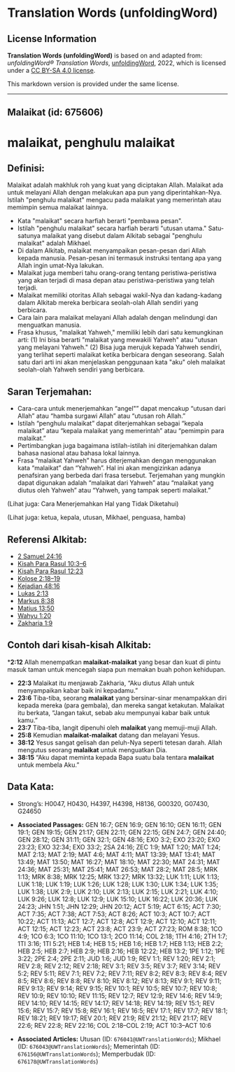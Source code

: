 # Translation Words (unfoldingWord)

## License Information

**Translation Words (unfoldingWord)** is based on and adapted from: _unfoldingWord® Translation Words_, [unfoldingWord](https://unfoldingword.org/utw), 2022, which is licensed under a [CC BY-SA 4.0 license](https://creativecommons.org/licenses/by-sa/4.0/legalcode.en).

This markdown version is provided under the same license.



--------------------------------

## Malaikat (id: 675606)

malaikat, penghulu malaikat
===========================

Definisi:
---------

Malaikat adalah makhluk roh yang kuat yang diciptakan Allah. Malaikat ada untuk melayani Allah dengan melakukan apa pun yang diperintahkan\-Nya. Istilah "penghulu malaikat" mengacu pada malaikat yang memerintah atau memimpin semua malaikat lainnya.

* Kata "malaikat" secara harfiah berarti "pembawa pesan".
* Istilah "penghulu malaikat" secara harfiah berarti "utusan utama." Satu\-satunya malaikat yang disebut dalam Alkitab sebagai "penghulu malaikat" adalah Mikhael.
* Di dalam Alkitab, malaikat menyampaikan pesan\-pesan dari Allah kepada manusia. Pesan\-pesan ini termasuk instruksi tentang apa yang Allah ingin umat\-Nya lakukan.
* Malaikat juga memberi tahu orang\-orang tentang peristiwa\-peristiwa yang akan terjadi di masa depan atau peristiwa\-peristiwa yang telah terjadi.
* Malaikat memiliki otoritas Allah sebagai wakil\-Nya dan kadang\-kadang dalam Alkitab mereka berbicara seolah\-olah Allah sendiri yang berbicara.
* Cara lain para malaikat melayani Allah adalah dengan melindungi dan menguatkan manusia.
* Frasa khusus, "malaikat Yahweh," memiliki lebih dari satu kemungkinan arti: (1\) Ini bisa berarti "malaikat yang mewakili Yahweh" atau "utusan yang melayani Yahweh." (2\) Bisa juga merujuk kepada Yahweh sendiri, yang terlihat seperti malaikat ketika berbicara dengan seseorang. Salah satu dari arti ini akan menjelaskan penggunaan kata "aku" oleh malaikat seolah\-olah Yahweh sendiri yang berbicara.

Saran Terjemahan:
-----------------

* Cara\-cara untuk menerjemahkan “angel"” dapat mencakup “utusan dari Allah” atau “hamba surgawi Allah” atau “utusan roh Allah.”
* Istilah “penghulu malaikat” dapat diterjemahkan sebagai “kepala malaikat” atau “kepala malaikat yang memerintah” atau “pemimpin para malaikat.”
* Pertimbangkan juga bagaimana istilah\-istilah ini diterjemahkan dalam bahasa nasional atau bahasa lokal lainnya.
* Frasa “malaikat Yahweh” harus diterjemahkan dengan menggunakan kata “malaikat” dan “Yahweh”. Hal ini akan mengizinkan adanya penafsiran yang berbeda dari frasa tersebut. Terjemahan yang mungkin dapat digunakan adalah “malaikat dari Yahweh” atau “malaikat yang diutus oleh Yahweh” atau “Yahweh, yang tampak seperti malaikat.”

(Lihat juga: Cara Menerjemahkan Hal yang Tidak Diketahui)

(Lihat juga: ketua, kepala, utusan, Mikhael, penguasa, hamba)

Referensi Alkitab:
------------------

* [2 Samuel 24:16](https://ref.ly/2Sam0:0)
* [Kisah Para Rasul 10:3–6](https://ref.ly/Acts0:0)
* [Kisah Para Rasul 12:23](https://ref.ly/Acts0:0)
* [Kolose 2:18–19](https://ref.ly/Col2:18-Col2:19)
* [Kejadian 48:16](https://ref.ly/Gen48:16)
* [Lukas 2:13](https://ref.ly/Luke2:13)
* [Markus 8:38](https://ref.ly/Mark8:38)
* [Matius 13:50](https://ref.ly/Matt13:50)
* [Wahyu 1:20](https://ref.ly/Rev1:20)
* [Zakharia 1:9](https://ref.ly/Zech1:9)

Contoh dari kisah\-kisah Alkitab:
---------------------------------

\***2:12** Allah menempatkan **malaikat\-malaikat** yang besar dan kuat di pintu masuk taman untuk mencegah siapa pun memakan buah pohon kehidupan.

* **22:3** Malaikat itu menjawab Zakharia, “Aku diutus Allah untuk menyampaikan kabar baik ini kepadamu.”
* **23:6** Tiba\-tiba, seorang **malaikat** yang bersinar\-sinar menampakkan diri kepada mereka (para gembala), dan mereka sangat ketakutan. Malaikat itu berkata, “Jangan takut, sebab aku mempunyai kabar baik untuk kamu.”
* **23:7** Tiba\-tiba, langit dipenuhi oleh **malaikat** yang memuji\-muji Allah.
* **25:8** Kemudian **malaikat\-malaikat** datang dan melayani Yesus.
* **38:12** Yesus sangat gelisah dan peluh\-Nya seperti tetesan darah. Allah mengutus seorang **malaikat** untuk menguatkan Dia.
* **38:15** “Aku dapat meminta kepada Bapa suatu bala tentara **malaikat** untuk membela Aku.”

Data Kata:
----------

* Strong’s: H0047, H0430, H4397, H4398, H8136, G00320, G07430, G24650

* **Associated Passages:** GEN 16:7; GEN 16:9; GEN 16:10; GEN 16:11; GEN 19:1; GEN 19:15; GEN 21:17; GEN 22:11; GEN 22:15; GEN 24:7; GEN 24:40; GEN 28:12; GEN 31:11; GEN 32:1; GEN 48:16; EXO 3:2; EXO 23:20; EXO 23:23; EXO 32:34; EXO 33:2; 2SA 24:16; ZEC 1:9; MAT 1:20; MAT 1:24; MAT 2:13; MAT 2:19; MAT 4:6; MAT 4:11; MAT 13:39; MAT 13:41; MAT 13:49; MAT 13:50; MAT 16:27; MAT 18:10; MAT 22:30; MAT 24:31; MAT 24:36; MAT 25:31; MAT 25:41; MAT 26:53; MAT 28:2; MAT 28:5; MRK 1:13; MRK 8:38; MRK 12:25; MRK 13:27; MRK 13:32; LUK 1:11; LUK 1:13; LUK 1:18; LUK 1:19; LUK 1:26; LUK 1:28; LUK 1:30; LUK 1:34; LUK 1:35; LUK 1:38; LUK 2:9; LUK 2:10; LUK 2:13; LUK 2:15; LUK 2:21; LUK 4:10; LUK 9:26; LUK 12:8; LUK 12:9; LUK 15:10; LUK 16:22; LUK 20:36; LUK 24:23; JHN 1:51; JHN 12:29; JHN 20:12; ACT 5:19; ACT 6:15; ACT 7:30; ACT 7:35; ACT 7:38; ACT 7:53; ACT 8:26; ACT 10:3; ACT 10:7; ACT 10:22; ACT 11:13; ACT 12:7; ACT 12:8; ACT 12:9; ACT 12:10; ACT 12:11; ACT 12:15; ACT 12:23; ACT 23:8; ACT 23:9; ACT 27:23; ROM 8:38; 1CO 4:9; 1CO 6:3; 1CO 11:10; 1CO 13:1; 2CO 11:14; COL 2:18; 1TH 4:16; 2TH 1:7; 1TI 3:16; 1TI 5:21; HEB 1:4; HEB 1:5; HEB 1:6; HEB 1:7; HEB 1:13; HEB 2:2; HEB 2:5; HEB 2:7; HEB 2:9; HEB 2:16; HEB 12:22; HEB 13:2; 1PE 1:12; 1PE 3:22; 2PE 2:4; 2PE 2:11; JUD 1:6; JUD 1:9; REV 1:1; REV 1:20; REV 2:1; REV 2:8; REV 2:12; REV 2:18; REV 3:1; REV 3:5; REV 3:7; REV 3:14; REV 5:2; REV 5:11; REV 7:1; REV 7:2; REV 7:11; REV 8:2; REV 8:3; REV 8:4; REV 8:5; REV 8:6; REV 8:8; REV 8:10; REV 8:12; REV 8:13; REV 9:1; REV 9:11; REV 9:13; REV 9:14; REV 9:15; REV 10:1; REV 10:5; REV 10:7; REV 10:8; REV 10:9; REV 10:10; REV 11:15; REV 12:7; REV 12:9; REV 14:6; REV 14:9; REV 14:10; REV 14:15; REV 14:17; REV 14:18; REV 14:19; REV 15:1; REV 15:6; REV 15:7; REV 15:8; REV 16:1; REV 16:5; REV 17:1; REV 17:7; REV 18:1; REV 18:21; REV 19:17; REV 20:1; REV 21:9; REV 21:12; REV 21:17; REV 22:6; REV 22:8; REV 22:16; COL 2:18–COL 2:19; ACT 10:3–ACT 10:6
* **Associated Articles:** Utusan (ID: `676041@UWTranslationWords`); Mikhael (ID: `676043@UWTranslationWords`); Memerintah (ID: `676156@UWTranslationWords`); Memperbudak (ID: `676178@UWTranslationWords`)

